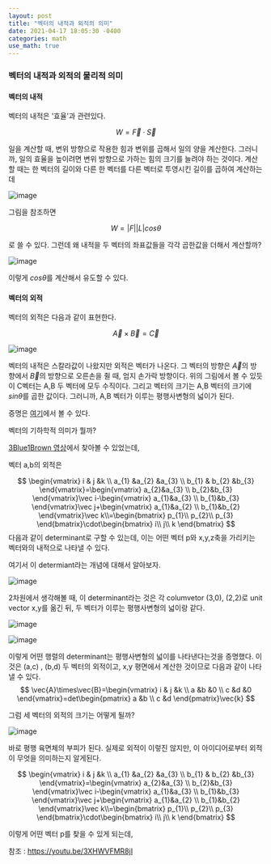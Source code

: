```yaml
---
layout: post
title: "벡터의 내적과 외적의 의미"
date: 2021-04-17 18:05:30 -0400
categories: math
use_math: true
---
```


### 벡터의 내적과 외적의 물리적 의미

#### 벡터의 내적

벡터의 내적은 '효율'과 관련있다. 


$$
W=\vec{F} \cdot\vec{S}
$$


일을 계산할 때, 변위 방향으로 작용한 힘과 변위를 곱해서 일의 양을 계산한다. 그러니까, 일의 효율을 높이려면 변위 방향으로 가하는 힘의 크기를 늘려야 하는 것이다. 계산할 때는 한 벡터의 길이와 다른 한 벡터를 다른 벡터로 투영시킨 길이를 곱하여 계산하는데



![image](https://user-images.githubusercontent.com/67038853/115110948-d453e980-9fb8-11eb-8b9b-a48012d3d7d5.png)

그림을 참조하면


$$
W=|F| |L|cos\theta
$$


로 쓸 수 있다. 그런데 왜 내적을 두 벡터의 좌표값들을 각각 곱한값을 더해서 계산할까?



 ![image](https://user-images.githubusercontent.com/67038853/115111316-c3a47300-9fba-11eb-91fc-3906f8f387c1.png)

이렇게 $cos\theta$를 계산해서 유도할 수 있다.

#### 벡터의 외적

벡터의 외적은 다음과 같이 표현한다.


$$
\vec{A}\times\vec{B}=\vec{C}
$$


![image](https://user-images.githubusercontent.com/67038853/115111444-60ffa700-9fbb-11eb-84be-2c9d4923d3e5.png)

벡터의 내적은 스칼라값이 나왔지만 외적은 벡터가 나온다. 그 벡터의 방향은 $\vec{A}$의 방향에서 $\vec{B}$의 방향으로 오른손을 쥘 때, 엄지 손가락 방향이다. 위의 그림에서 볼 수 있듯이 C벡터는 A,B 두 벡터에 모두 수직이다. 그리고 벡터의 크기는 A,B 벡터의 크기에 $sin\theta$를 곱한 값이다. 그러니까, A,B 벡터가 이루는 평행사변형의 넓이가 된다.

증명은 [여기](https://youtu.be/nMhMP01m1xo)에서 볼 수 있다.

벡터의 기하학적 의미가 뭘까?

[3Blue1Brown 영상](https://youtu.be/BaM7OCEm3G0)에서 찾아볼 수 있었는데,

벡터 a,b의 외적은


$$
\begin{vmatrix}
i & j &k \\ 
a_{1} &a_{2}  &a_{3} \\ 
b_{1} & b_{2} &b_{3} 
\end{vmatrix}=\begin{vmatrix}
a_{2}&a_{3} \\
b_{2}&b_{3}
\end{vmatrix}\vec i-\begin{vmatrix}
a_{1}&a_{3} \\
b_{1}&b_{3}
\end{vmatrix}\vec j+\begin{vmatrix}
a_{1}&a_{2} \\
b_{1}&b_{2}
\end{vmatrix}\vec k\\=\begin{bmatrix}
p_{1}\\ 
p_{2}\\ 
p_{3}
\end{bmatrix}\cdot\begin{bmatrix}
i\\ 
j\\ 
k
\end{bmatrix}
$$
다음과 같이 determinant로 구할 수 있는데, 이는 어떤 벡터 p와 x,y,z축을 가리키는 벡터와의 내적으로 나타낼 수 있다. 

여기서 이 determiant라는 개념에 대해서 알아보자.

![image](https://user-images.githubusercontent.com/67038853/115116312-d7100800-9fd3-11eb-89c4-b64943564704.png)

2차원에서 생각해볼 때, 이 determinant라는 것은 각 columvetor (3,0), (2,2)로 unit vector x,y를 옮긴 뒤, 두 벡터가 이루는 평행사변형의 넓이랑 같다.  

![image](https://user-images.githubusercontent.com/67038853/115117332-f0678300-9fd8-11eb-861f-515d8b02c84f.png)

![image](https://user-images.githubusercontent.com/67038853/115117387-41777700-9fd9-11eb-89bb-402c3ac4fc90.png)

이렇게 어떤 행렬의 determinant는 평행사변형의 넓이를 나타낸다는것을 증명했다. 이것은 (a,c) , (b,d) 두 벡터의 외적이고, x,y 평면에서 계산한 것이므로 다음과 같이 나타낼 수 있다.
$$
\vec{A}\times\vec{B}=\begin{vmatrix}
i & j &k \\ 
a &b  &0 \\ 
c &d &0 
\end{vmatrix}=det\begin{pmatrix}
a &b \\ 
c &d 
\end{pmatrix}\vec{k}
$$


그럼 세 벡터의 외적의 크기는 어떻게 될까?

![image](https://user-images.githubusercontent.com/67038853/115118511-789c5700-9fde-11eb-958b-da048753a50d.png)

바로 평행 육면체의 부피가 된다. 실제로 외적이 이렇진 않지만, 이 아이디어로부터 외적이 무엇을 의미하는지 알게된다.





 
$$
\begin{vmatrix}
i & j &k \\ 
a_{1} &a_{2}  &a_{3} \\ 
b_{1} & b_{2} &b_{3} 
\end{vmatrix}=\begin{vmatrix}
a_{2}&a_{3} \\
b_{2}&b_{3}
\end{vmatrix}\vec i-\begin{vmatrix}
a_{1}&a_{3} \\
b_{1}&b_{3}
\end{vmatrix}\vec j+\begin{vmatrix}
a_{1}&a_{2} \\
b_{1}&b_{2}
\end{vmatrix}\vec k\\=\begin{bmatrix}
p_{1}\\ 
p_{2}\\ 
p_{3}
\end{bmatrix}\cdot\begin{bmatrix}
i\\ 
j\\ 
k
\end{bmatrix}
$$


이렇게 어떤 벡터 p를 찾을 수 있게 되는데, 





















참조 : https://youtu.be/3XHWVFMR8jI